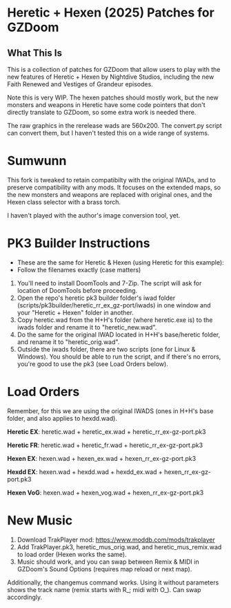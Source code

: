 # Heretic + Hexen (2025) Patches for GZDoom

## What This Is

This is a collection of patches for GZDoom that allow users to play with the new features of
Heretic + Hexen by Nightdive Studios, including the new Faith Renewed and Vestiges of Grandeur
episodes.

Note this is very WIP. The hexen patches should mostly work, but the new monsters and weapons in
Heretic have some code pointers that don't directly translate to GZDoom, so some extra work is needed there.

The raw graphics in the rerelease wads are 560x200. The convert.py script can convert them, but I haven't
tested this on a wide range of systems.

# Sumwunn

This fork is tweaked to retain compatibilty with the original IWADs, and to preserve compatibility with any mods. It focuses on the extended maps, so the new monsters and weapons are replaced with original ones, and the Hexen class selector with a brass torch.

I haven't played with the author's image conversion tool, yet.

# PK3 Builder Instructions

- These are the same for Heretic & Hexen (using Heretic for this example):
- Follow the filenames exactly (case matters)

1. You'll need to install DoomTools and 7-Zip. The script will ask for location of DoomTools before proceeding.
2. Open the repo's heretic pk3 builder folder's iwad folder (scripts/pk3builder/heretic_rr_ex_gz-port/iwads) in one window and your "Heretic + Hexen" folder in another.
3. Copy heretic.wad from the H+H's folder (where heretic.exe is) to the iwads folder and rename it to "heretic_new.wad".
4. Do the same for the original IWAD located in H+H's base/heretic folder, and rename it to "heretic_orig.wad".
5. Outside the iwads folder, there are two scripts (one for Linux & Windows). You should be able to run the script, and if there's no errors, you're good to use the pk3 (see Load Orders below).

# Load Orders

Remember, for this we are using the original IWADS (ones in H+H's base folder, and also applies to hexdd.wad).

**Heretic EX**: heretic.wad + heretic_ex.wad + heretic_rr_ex-gz-port.pk3

**Heretic FR**: heretic.wad + heretic_fr.wad + heretic_rr_ex-gz-port.pk3

**Hexen EX**: hexen.wad + hexen_ex.wad + hexen_rr_ex-gz-port.pk3

**Hexdd EX**: hexen.wad + hexdd.wad + hexdd_ex.wad + hexen_rr_ex-gz-port.pk3

**Hexen VoG**: hexen.wad + hexen_vog.wad + hexen_rr_ex-gz-port.pk3

# New Music

1. Download TrakPlayer mod: https://www.moddb.com/mods/trakplayer
2. Add TrakPlayer.pk3, heretic_mus_orig.wad, and heretic_mus_remix.wad to load order (Hexen works the same).
3. Music should work, and you can swap between Remix & MIDI in GZDoom's Sound Options (requires map reload or next map).

Additionally, the changemus command works. Using it without parameters shows the track name (remix starts with R_; midi with O_). Can swap accordingly.
